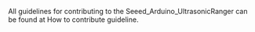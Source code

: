 All guidelines for contributing to the Seeed_Arduino_UltrasonicRanger can be found at How to contribute guideline.
